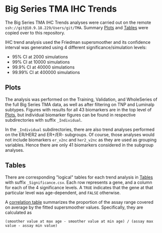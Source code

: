 # Big Series TMA IHC Trends

The Big Series TMA IHC Trends analyses were carried out on the remote `ssh://git@10.9.18.229/Users/git/TMA`. Summary [Plots](https://github.com/BCCRCMO/BrCa_Age_Associated/tree/master/main/code/Analysis_BigSeries_TMA_IHC_Trends/Plots) and [Tables](https://github.com/BCCRCMO/BrCa_Age_Associated/tree/master/main/code/Analysis_BigSeries_TMA_IHC_Trends/Tables) were copied over to this repository.

IHC trend analysis used the Friedman supersmoother and its confidence interval was generated using 4 different significance/simulation levels:

- 95% CI at 2000 simulations
- 99% CI at 10000 simulations
- 99.9% CI at 40000 simulations
- 99.99% CI at 400000 simulations

## Plots

The analysis was performed on the Training, Validation, and WholeSeries of the full Big Series TMA data, as well as after filtering on TNP and Luminalp subtypes. Figures with results for all 43 biomarkers are in the top level of [Plots](https://github.com/BCCRCMO/BrCa_Age_Associated/tree/master/main/code/Analysis_BigSeries_TMA_IHC_Trends/Plots), but individual biomarker figures can be found in respective subdirectories with suffix `_Individual`.

In the `_Individual` subdirectories, there are also trend analyses performed on the ER/HER2 and ER+/ER- subgroups. Of course, those analyses would not include biomarkers `er_v2nc` and `her2_v2nc` as they are used as grouping variables. Hence there are only 41 biomarkers considered in the subgroup analyses.

## Tables

There are corresponding "logical" tables for each trend analysis in [Tables](https://github.com/BCCRCMO/BrCa_Age_Associated/tree/master/main/code/Analysis_BigSeries_TMA_IHC_Trends/Tables) with suffix `_Significance.csv`. Each row represents a gene, and a column for each of the 4 significance levels. A `TRUE` indicates that the gene at that particular level was age-dependent, and `FALSE` otherwise.

A [correlation table](https://github.com/BCCRCMO/BrCa_Age_Associated/blob/master/main/code/Analysis_BigSeries_TMA_IHC_Trends/Tables/BigSeries_TMA_Correlations.csv) summarizes the proportion of the assay range covered on average by the fitted supersmoother values. Specifically, they are calculated as

`(smoother value at max age - smoother value at min age) / (assay max value - assay min value)`
